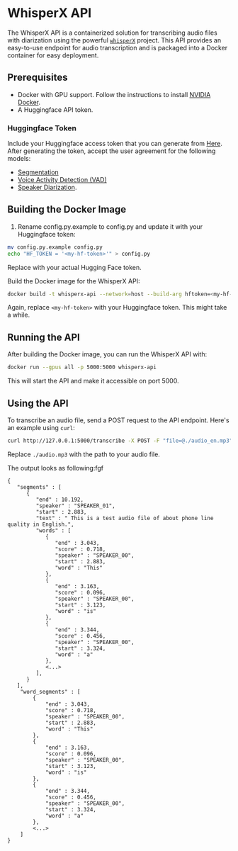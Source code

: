 # WhisperX API

The WhisperX API is a containerized solution for transcribing audio files with diarization using the powerful [`whisperX`](https://github.com/m-bain/whisperX/) project. This API provides an easy-to-use endpoint for audio transcription and is packaged into a Docker container for easy deployment.

## Prerequisites

- Docker with GPU support. Follow the instructions to install [NVIDIA Docker](https://docs.nvidia.com/datacenter/cloud-native/container-toolkit/latest/user-guide.html).
- A Huggingface API token.

### Huggingface Token

Include your Huggingface access token that you can generate from [Here](https://huggingface.co/settings/tokens). After generating the token, accept the user agreement for the following models: 
- [Segmentation](https://huggingface.co/pyannote/segmentation)
- [Voice Activity Detection (VAD)](https://huggingface.co/pyannote/voice-activity-detection)
- [Speaker Diarization](https://huggingface.co/pyannote/speaker-diarization).

## Building the Docker Image

1. Rename config.py.example to config.py and update it with your Huggingface token:

```bash
mv config.py.example config.py
echo "HF_TOKEN = '<my-hf-token>'" > config.py
```

Replace <my-hf-token> with your actual Hugging Face token.

Build the Docker image for the WhisperX API:

```bash
docker build -t whisperx-api --network=host --build-arg hftoken=<my-hf-token> .
```

Again, replace `<my-hf-token>` with your Huggingface token. This might take a while.

## Running the API

After building the Docker image, you can run the WhisperX API with:

```bash
docker run --gpus all -p 5000:5000 whisperx-api
```

This will start the API and make it accessible on port 5000.

## Using the API

To transcribe an audio file, send a POST request to the API endpoint. Here's an example using `curl`:

```bash
curl http://127.0.0.1:5000/transcribe -X POST -F "file=@./audio_en.mp3"
```

Replace `./audio.mp3` with the path to your audio file.

The output looks as following:fgf
```
{
   "segments" : [
      {
         "end" : 10.192,
         "speaker" : "SPEAKER_01",
         "start" : 2.883,
         "text" : " This is a test audio file of about phone line quality in English.",
         "words" : [
            {
               "end" : 3.043,
               "score" : 0.718,
               "speaker" : "SPEAKER_00",
               "start" : 2.883,
               "word" : "This"
            },
            {
               "end" : 3.163,
               "score" : 0.096,
               "speaker" : "SPEAKER_00",
               "start" : 3.123,
               "word" : "is"
            },
            {
               "end" : 3.344,
               "score" : 0.456,
               "speaker" : "SPEAKER_00",
               "start" : 3.324,
               "word" : "a"
            },
            <...>
         ],
      }
   ],
    "word_segments" : [
        {
            "end" : 3.043,
            "score" : 0.718,
            "speaker" : "SPEAKER_00",
            "start" : 2.883,
            "word" : "This"
        },
        {
            "end" : 3.163,
            "score" : 0.096,
            "speaker" : "SPEAKER_00",
            "start" : 3.123,
            "word" : "is"
        },
        {
            "end" : 3.344,
            "score" : 0.456,
            "speaker" : "SPEAKER_00",
            "start" : 3.324,
            "word" : "a"
        },
        <...>
    ]
}
        
```
